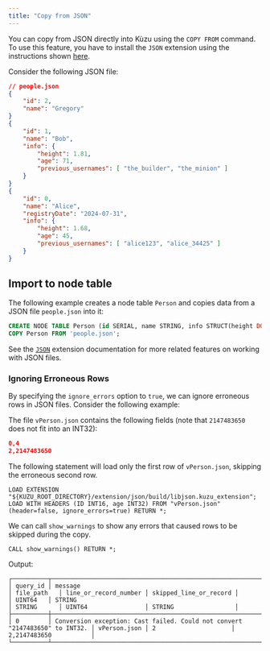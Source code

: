 ```yaml
---
title: "Copy from JSON"
---
```


You can copy from JSON directly into Kùzu using the `COPY FROM` command. To use this feature,
you have to install the `JSON` extension using the instructions shown [here](/extensions/json).

Consider the following JSON file:

```json
// people.json
{
    "id": 2,
    "name": "Gregory"
}
{
    "id": 1,
    "name": "Bob",
    "info": {
        "height": 1.81,
        "age": 71,
        "previous_usernames": [ "the_builder", "the_minion" ]
    }
}
{
    "id": 0,
    "name": "Alice",
    "registryDate": "2024-07-31",
    "info": {
        "height": 1.68,
        "age": 45,
        "previous_usernames": [ "alice123", "alice_34425" ]
    }
}
```

## Import to node table

The following example creates a node table `Person` and copies data from a JSON file `people.json` into it:

```sql
CREATE NODE TABLE Person (id SERIAL, name STRING, info STRUCT(height DOUBLE, age INT64, registry_date DATE, previous_usernames STRING[]), PRIMARY KEY(id));
COPY Person FROM 'people.json';
```

See the [`JSON`](/extensions/json) extension documentation for more related features on working with JSON files.

### Ignoring Erroneous Rows

By specifying the `ignore_errors` option to `true`, we can ignore erroneous rows in JSON files. Consider the following example:

The file `vPerson.json` contains the following fields (note that `2147483650` does not fit into an INT32):
```json
0,4
2,2147483650
```

The following statement will load only the first row of `vPerson.json`, skipping the erroneous second row.

```cypher
LOAD EXTENSION "${KUZU_ROOT_DIRECTORY}/extension/json/build/libjson.kuzu_extension";
LOAD WITH HEADERS (ID INT16, age INT32) FROM "vPerson.json" (header=false, ignore_errors=true) RETURN *;
```

We can call `show_warnings` to show any errors that caused rows to be skipped during the copy.

```cypher
CALL show_warnings() RETURN *;
```

Output:
```
┌──────────┬─────────────────────────────────────────────────────────────────────────────┬─────────────┬───────────────────────┬────────────────────────┐
│ query_id │ message                                                                     │ file_path   │ line_or_record_number │ skipped_line_or_record │
│ UINT64   │ STRING                                                                      │ STRING      │ UINT64                │ STRING                 │
├──────────┼─────────────────────────────────────────────────────────────────────────────┼─────────────┼───────────────────────┼────────────────────────┤
│ 0        │ Conversion exception: Cast failed. Could not convert "2147483650" to INT32. │ vPerson.json │ 2                     │ 2,2147483650           │
└──────────┴─────────────────────────────────────────────────────────────────────────────┴─────────────┴───────────────────────┴────────────────────────┘
```
